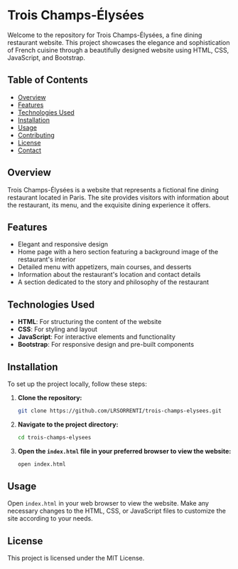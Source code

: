 # Trois Champs-Élysées

Welcome to the repository for Trois Champs-Élysées, a fine dining restaurant website. This project showcases the elegance and sophistication of French cuisine through a beautifully designed website using HTML, CSS, JavaScript, and Bootstrap.

## Table of Contents

- [Overview](#overview)
- [Features](#features)
- [Technologies Used](#technologies-used)
- [Installation](#installation)
- [Usage](#usage)
- [Contributing](#contributing)
- [License](#license)
- [Contact](#contact)

## Overview

Trois Champs-Élysées is a website that represents a fictional fine dining restaurant located in Paris. The site provides visitors with information about the restaurant, its menu, and the exquisite dining experience it offers.

## Features

- Elegant and responsive design
- Home page with a hero section featuring a background image of the restaurant's interior
- Detailed menu with appetizers, main courses, and desserts
- Information about the restaurant's location and contact details
- A section dedicated to the story and philosophy of the restaurant

## Technologies Used

- **HTML**: For structuring the content of the website
- **CSS**: For styling and layout
- **JavaScript**: For interactive elements and functionality
- **Bootstrap**: For responsive design and pre-built components

## Installation

To set up the project locally, follow these steps:

1. **Clone the repository:**

    ```bash
    git clone https://github.com/LRSORRENTI/trois-champs-elysees.git
    ```

2. **Navigate to the project directory:**

    ```bash
    cd trois-champs-elysees
    ```

3. **Open the `index.html` file in your preferred browser to view the website:**

    ```bash
    open index.html
    ```

## Usage

Open `index.html` in your web browser to view the website. Make any necessary changes to the HTML, CSS, or JavaScript files to customize the site according to your needs.


## License

This project is licensed under the MIT License.

